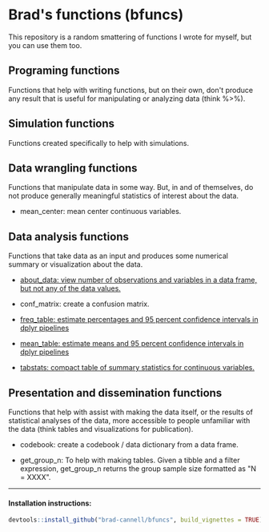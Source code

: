 # Brad's functions (bfuncs)

This repository is a random smattering of functions I wrote for myself, but you can use them too.

<!-- Need to make help vignettes and link to them below -->

## Programing functions

Functions that help with writing functions, but on their own, don't produce any result that is useful for manipulating or analyzing data (think %>%).

## Simulation functions

Functions created specifically to help with simulations.

## Data wrangling functions

Functions that manipulate data in some way. But, in and of themselves, do not produce generally meaningful statistics of interest about the data.

* mean_center: mean center continuous variables.

## Data analysis functions

Functions that take data as an input and produces some numerical summary or visualization about the data.

* [about_data: view number of observations and variables in a data frame, but not any of the data values.](https://rawgit.com/brad-cannell/bfuncs/master/inst/doc/descriptive_analysis.html)

* conf_matrix: create a confusion matrix.

* [freq_table: estimate percentages and 95 percent confidence intervals in dplyr pipelines](https://rawgit.com/brad-cannell/bfuncs/master/inst/doc/descriptive_analysis.html)

* [mean_table: estimate means and 95 percent confidence intervals in dplyr pipelines](https://rawgit.com/brad-cannell/bfuncs/master/inst/doc/descriptive_analysis.html)

* [tabstats: compact table of summary statistics for continuous variables.](https://rawgit.com/brad-cannell/bfuncs/master/inst/doc/using_tabstat_with_dplyr.html)

## Presentation and dissemination functions

Functions that help with assist with making the data itself, or the results of statistical analyses of the data, more accessible to people unfamiliar with the data (think tables and visualizations for publication).

* codebook: create a codebook / data dictionary from a data frame.

* get_group_n: To help with making tables. Given a tibble and a filter expression, get_group_n returns the group sample size formatted as "N = XXXX".


-------------------------------------------------------------------------------

#### Installation instructions:

``` r
devtools::install_github("brad-cannell/bfuncs", build_vignettes = TRUE)
```
